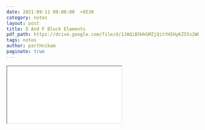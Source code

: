 ```yaml
---
date: 2021-09-11 00:00:00  +0530
category: notes
layout: post
title: D And F Block Elements
pdf_path: https://drive.google.com/file/d/1JAQiB5HkGMZjQitYHIHyKZ55s2WQjGmW/preview?usp=sharing
tags: notes
author: parthnikam
paginate: true
---
```


<iframe class="embed-pdf" src="{{ page.pdf_path }}#toolbar=0" seamless="seamless" scrolling="no" style="overflow:hidden"></iframe>
